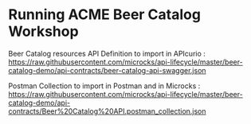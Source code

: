 # Running ACME Beer Catalog Workshop


Beer Catalog resources
API Definition to import in APIcurio : https://raw.githubusercontent.com/microcks/api-lifecycle/master/beer-catalog-demo/api-contracts/beer-catalog-api-swagger.json

Postman Collection to import in Postman and in Microcks : https://raw.githubusercontent.com/microcks/api-lifecycle/master/beer-catalog-demo/api-contracts/Beer%20Catalog%20API.postman_collection.json
